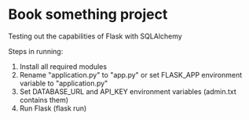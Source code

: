 # Book something project
Testing out the capabilities of Flask with SQLAlchemy

Steps in running:
    <ol>
        <li>Install all required modules</li>
        <li>Rename "application.py" to "app.py" or set FLASK_APP environment variable to "application.py"</li>
        <li>Set DATABASE_URL and API_KEY environment variables (admin.txt contains them)</li>
        <li>Run Flask (flask run)</li>
    </ol>
